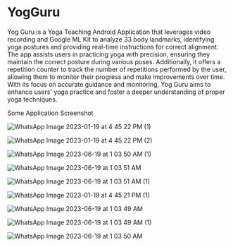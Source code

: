 # YogGuru
Yog Guru is a Yoga Teaching Android Application that leverages video recording and Google ML Kit to analyze 33 body landmarks, identifying yoga postures and providing real-time instructions for correct alignment. The app assists users in practicing yoga with precision, ensuring they maintain the correct posture during various poses. Additionally, it offers a repetition counter to track the number of repetitions performed by the user, allowing them to monitor their progress and make improvements over time. With its focus on accurate guidance and monitoring, Yog Guru aims to enhance users' yoga practice and foster a deeper understanding of proper yoga techniques.

Some Application Screenshot

![WhatsApp Image 2023-01-19 at 4 45 22 PM (1)](https://github.com/adityagread/YogGuru/assets/62156095/b3b430a9-a40f-4fe9-a6dc-e2ffb9e2be31)


![WhatsApp Image 2023-01-19 at 4 45 22 PM (2)](https://github.com/adityagread/YogGuru/assets/62156095/d9460280-e6bc-4388-b635-92ae0e9df4c3)


![WhatsApp Image 2023-06-19 at 1 03 50 AM (1)](https://github.com/adityagread/YogGuru/assets/62156095/4c26de54-67b7-4f4a-b8de-54dc5c1775dc)


![WhatsApp Image 2023-06-19 at 1 03 51 AM](https://github.com/adityagread/YogGuru/assets/62156095/733992cf-4389-4252-ba33-e550918dee35)


![WhatsApp Image 2023-06-19 at 1 03 51 AM (1)](https://github.com/adityagread/YogGuru/assets/62156095/dd94500d-8e49-4dcb-a9cd-30e2c4c7e061)


![WhatsApp Image 2023-01-19 at 4 45 21 PM (1)](https://github.com/adityagread/YogGuru/assets/62156095/1e590bba-24ae-4db3-b97a-583a8878c56e)


![WhatsApp Image 2023-06-19 at 1 03 49 AM](https://github.com/adityagread/YogGuru/assets/62156095/f22c6ac9-b9d8-4018-a548-d8ba96a84fdf)


![WhatsApp Image 2023-06-19 at 1 03 49 AM (1)](https://github.com/adityagread/YogGuru/assets/62156095/736dffe2-e1b4-4848-a31c-968ea7b9225b)


![WhatsApp Image 2023-06-19 at 1 03 50 AM](https://github.com/adityagread/YogGuru/assets/62156095/eaa18f49-7894-4e69-a74d-4ddb41143056)
